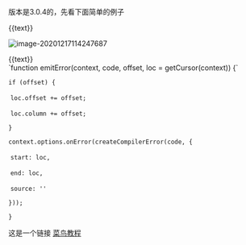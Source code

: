 版本是3.0.4的，先看下面简单的例子

<!DOCTYPE html>
<html>
  <head>
    <script src="./vue.js" >
    </script>
  </head>
  <body>
    <div id="counter">
      <div>{{text}}</div>
    </div>
  </body>
</html>
<script>
  const CounterApp = {
  data() {
    return {
      text: '哈哈哈'
    }
  }
}
Vue.createApp(CounterApp).mount('#counter')
</script>



![image-20201217114247687](C:\Users\Administrator\AppData\Roaming\Typora\typora-user-images\image-20201217114247687.png)





<!DOCTYPE html>
<html>
  <head>
    <script src="./vue.js" >
    </script>
  </head>
  <body>
    <div id="counter">
      <div>{{text}}</div>
    </div>
  </body>
</html>
<script>
  const CounterApp = {
  data() {
    return {
      text: '哈哈哈'
    }
  }
}
Vue.createApp(CounterApp).mount('#counter')
</script>
`function emitError(context, code, offset, loc = getCursor(context)) {`

   `if (offset) {`

​     `loc.offset += offset;`

​     `loc.column += offset;`

   `}`

   `context.options.onError(createCompilerError(code, {`

​     `start: loc,`

​     `end: loc,`

​     `source: ''`

   `}));`

 `}`
 
 
 这是一个链接 [菜鸟教程](https://www.runoob.com)
